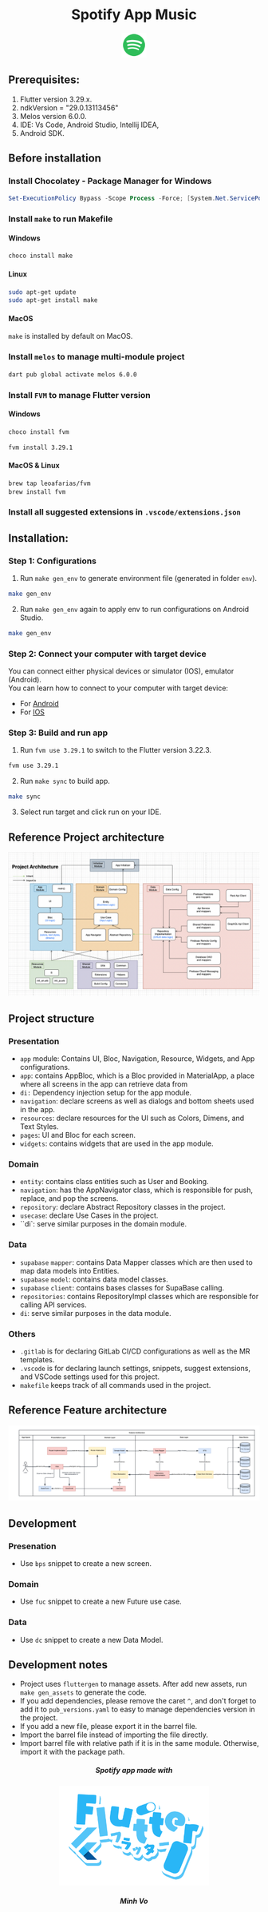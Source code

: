 <center>
    <h1>Spotify App Music</h1>
    <img src="/images/icon_app.png" width="50px"/>
</center>

## Prerequisites:

1. Flutter version 3.29.x.
2. ndkVersion = "29.0.13113456"
3. Melos version 6.0.0.
4. IDE: Vs Code, Android Studio, Intellij IDEA,
5. Android SDK.

## Before installation

### Install Chocolatey - Package Manager for Windows

```powershell
Set-ExecutionPolicy Bypass -Scope Process -Force; [System.Net.ServicePointManager]::SecurityProtocol = [System.Net.ServicePointManager]::SecurityProtocol -bor 3072; iex ((New-Object System.Net.WebClient).DownloadString('https://community.chocolatey.org/install.ps1'))
```

### Install `make` to run Makefile

#### Windows

```sh
choco install make
```

#### Linux

```sh
sudo apt-get update
sudo apt-get install make
```

#### MacOS

`make` is installed by default on MacOS.

### Install `melos` to manage multi-module project

```sh
dart pub global activate melos 6.0.0
```

### Install `FVM` to manage Flutter version

#### Windows

```sh
choco install fvm
```

```sh
fvm install 3.29.1
```

#### MacOS & Linux

```sh
brew tap leoafarias/fvm
brew install fvm
```

### Install all suggested extensions in `.vscode/extensions.json`

## Installation:

### Step 1: Configurations

1. Run `make gen_env` to generate environment file (generated in folder `env`).

```sh
make gen_env
```

2. Run `make gen_env` again to apply env to run configurations on Android Studio.

```sh
make gen_env
```

### Step 2: Connect your computer with target device

You can connect either physical devices or simulator (IOS), emulator (Android).  
You can learn how to connect to your computer with target device:

- For [Android](https://docs.flutter.dev/get-started/install/windows/mobile?tab=virtual#configure-your-target-android-device)
- For [IOS](https://docs.flutter.dev/get-started/install/macos/mobile-ios?tab=vscode#configure-your-target-ios-device)

### Step 3: Build and run app

1. Run `fvm use 3.29.1` to switch to the Flutter version 3.22.3.

```sh
fvm use 3.29.1
```

2. Run `make sync` to build app.

```sh
make sync
```

3. Select run target and click run on your IDE.

## Reference Project architecture

![Reference Project Architecture](/images/project_architecture.png)

## Project structure

### Presentation

- `app` module: Contains UI, Bloc, Navigation, Resource, Widgets, and App configurations.
- `app`: contains AppBloc, which is a Bloc provided in MaterialApp, a place where all screens in the app can retrieve data from
- `di:` Dependency injection setup for the app module.
- `navigation`: declare screens as well as dialogs and bottom sheets used in the app.
- `resources`: declare resources for the UI such as Colors, Dimens, and Text Styles.
- `pages`: UI and Bloc for each screen.
- `widgets`: contains widgets that are used in the app module.

### Domain

- `entity`: contains class entities such as User and Booking.
- `navigation`: has the AppNavigator class, which is responsible for push, replace, and pop the screens.
- `repository`: declare Abstract Repository classes in the project.
- `usecase`: declare Use Cases in the project.
- ``di`: serve similar purposes in the domain module.

### Data

- `supabase` `mapper`: contains Data Mapper classes which are then used to map data models into Entities.
- `supabase` `model`: contains data model classes.
- `supabase` `client`: contains bases classes for SupaBase calling.
- `repositories`: contains RepositoryImpl classes which are responsible for calling API services.
- `di`: serve similar purposes in the data module.

### Others

- `.gitlab` is for declaring GitLab CI/CD configurations as well as the MR templates.
- `.vscode` is for declaring launch settings, snippets, suggest extensions, and VSCode settings used for this project.
- `makefile` keeps track of all commands used in the project.

## Reference Feature architecture

![Reference Feature Architecture](/images/feature_architecture.png)

## Development

### Presenation

- Use `bps` snippet to create a new screen.

### Domain

- Use `fuc` snippet to create a new Future use case.

### Data

- Use `dc` snippet to create a new Data Model.

## Development notes

- Project uses `fluttergen` to manage assets. After add new assets, run `make gen_assets` to generate the code.
- If you add dependencies, please remove the caret `^`, and don't forget to add it to `pub_versions.yaml` to easy to manage dependencies version in the project.
- If you add a new file, please export it in the barrel file.
- Import the barrel file instead of importing the file directly.
- Import barrel file with relative path if it is in the same module. Otherwise, import it with the package path.

<center>
    <h5>Spotify app made with</h5>
    <img src="/images/flutter.png" width="300px">
    <h5>Minh Vo</h5>
</center>
